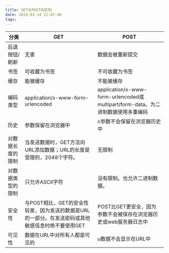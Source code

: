 ```yaml
---
title: GET与POST的区别
date: 2019-03-14 22:07:40
tags:
---
```

| 分类             | GET                               | POST                                                         |
| ---------------- | --------------------------------- | ------------------------------------------------------------ |
| 后退按钮/刷新    | 无害                              | 数据会被重新提交                                             |
| 书签             | 可收藏为书签                      | 不可收藏为书签                                               |
| 缓存             | 能被缓存                          | 不能被缓存                                                   |
| 编码类型         | application/x-www-form-urlencoded | application/x-www-form-urlencoded或multipart/form-data。为二进制数据使用多重编码 |
| 历史             | 参数保留在浏览器中                | c参数不会保留在浏览器历史中                                  |
| 对数据长度的限制 | 当发送数据时，GET方法向URL添加数据；URL的长度是受限的，2048个字符。 | 无限制                                                  |
| 对数据类型的限制 | 只允许ASCII字符 | 没有限制。也允许二进制数据。 |
| 安全性 | 与POST相比，GET的安全性较差，因为发送的数据是URL的一部分。在发送密码或其他敏感信息时绝不要使用GET | POST比GET更安全，因为参数不会被保存在浏览器历史或web服务器日志中 |
| 可见性 | 数据在URL中对所有人都是可见的 | u数据不会显示在URL中 |

